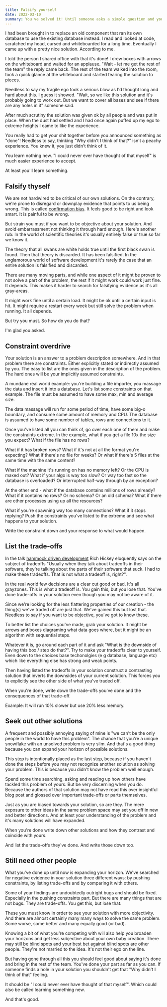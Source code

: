 ```yaml
---
title: Falsify yourself
date: 2022-03-10
summary: You've solved it! Until someone asks a simple question and you're stunned. Why didn't I think of that? Because you're hardwired not to see holes in your own solutions. Let's fix that.
---
```

I had been brought in to replace an old component that ran its own database to use the existing database instead. I read and looked at code, scratched my head, cursed and whiteboarded for a long time. Eventually I came up with a pretty nice solution. According to me.

I told the person I shared office with that it's done! I drew boxes with arrows on the whiteboard and waited for an applause. "Wait - let me get the rest of the team" the reply came back. The rest of the team walked into the room, took a quick glance at the whiteboard and started tearing the solution to pieces.

Needless to say my fragile ego took a serious blow as I'd thought long and hard about this. I guess it showed. "Wait, so we like this solution and it's probably going to work out. But we want to cover all bases and see if there are any holes in it" someone said.

After much scrutiny the solution was given ok by all people and was put in place. When the dust had settled and I had once again puffed up my ego to extreme heights I came to like the experience.

You really had to get your shit together before you announced something as "done"! Needless to say, thinking "Why didn't I think of that?" isn't a peachy experience. You knew it, you just didn't think of it. 

You learn nothing new. "I could never ever have thought of that myself" is much easier experience to accept.

At least you'll learn something.

## Falsify thyself
We are not hardwired to be critical of our own solutions. On the contrary, we're prone to disregard or downplay evidence that points to us being wrong. This is called [confirmation bias](https://en.wikipedia.org/wiki/Confirmation_bias). It feels good to be right and look smart. It is painful to be wrong.

But strain you must if you want to be objective about your solution. And avoid embarrassment not thinking it through hard enough. Here's another rub: In the world of scientific theories it's usually entirely false or true so far we know it.

The theory that all swans are white holds true until the first black swan is found. Then that theory is discarded. It has been falsified. In the unglamorous world of software development it's rarely the case that an entire solution is falsified and discarded.

There are many moving parts, and while one aspect of it might be proven to not solve a part of the problem, the rest if it might work could work just fine. It depends. This makes it harder to search for falsifying evidence as it's all gray-areas.

It might work fine until a certain load. It might be ok until a certain input is hit. It might require a restart every week but still solve the problem when running. It all depends.

But try you must. So how do you do that?

I'm glad you asked.

## Constraint overdrive
Your solution is an answer to a problem description somewhere. And in that problem there are constraints. Either explicitly stated or indirectly assumed by you. The easy to list are the ones given in the description of the problem. The hard ones will be your implicitly assumed constraints.

A mundane real world example: you're building a file importer, you massage the data and insert it into a database. Let's list some constraints on that example. The file must be assumed to have some max, min and average size.

The data massage will run for some period of time, have some big-o boundary, and consume some amount of memory and CPU. The database is assumed to have some number of tables, rows and connections to it.

Once you've listed all you can think of, go over each one of them and make the constraints extreme. In the example, what if you get a file 10x the size you expect? What if the file has no rows? 

What if it has broken rows? What if it's not at all the format you're expecting? What if there's no file for weeks? Or what if there's 5 files at the same time with the same content?

What if the machine it's running on has no memory left? Or the CPU is maxed out? What if your algo is way too slow? Or way too fast so the database is overloaded? Or interrupted half-way through by an exception?

At the other end - what if the database contains millions of rows already? What if it contains no rows? Or no schema? Or an old schema? What if there are other processes using up all the resources?

What if you're spawning way too many connections? What if it stops replying? Push the constraints you've listed to the extreme and see what happens to your solution.

Write the constraint down and your response to what would happen.

## List the trade-offs
In the talk [hammock driven development](https://www.youtube.com/watch?v=f84n5oFoZBc) Rich Hickey eloquently says on the subject of tradeoffs "Usually when they talk about tradeoffs in their software, they're talking about the parts of their software that suck. I had to make these tradeoffs. That is not what a tradeoff is, right?".

In the real world few decisions are a clear cut good or bad. It's all grayzones. This is what a tradeoff is. You gain this, but you lose that. You've done trade-offs in your solution even though you may not be aware of it.

Since we're looking for the less flattering properties of our creation - the thing(s) we've traded off are just that. We've gained this but lost that. Needless to say if you want to be objective, you've got to know these.

To better list the choices you've made, grab your solution. It might be arrows and boxes diagraming what data goes where, but it might be an algorithm with sequential steps.

Whatever it is, go around each part of it and ask "What is the downside of having this box / step do that?". Try to make your tradeoffs clear to yourself. Even down to the choices base techonolgies (e g database, language etc) which like everything else has strong and weak points.

Then having listed the tradeoffs in your solution construct a contrasting solution that inverts the downsides of your current solution. This forces you to explicitly see the other side of what you've traded off.

When you're done, write down the trade-offs you've done and the consequences of that trade-off. 

Example: It will run 10% slower but use 20% less memory.

## Seek out other solutions
A frequent and possibly annoying saying of mine is "we can't be the only people in the world to have this problem". The chance that you're a unique snowflake with an unsolved problem is very slim. And that's a good thing because you can expand your horizon of possible solutions.

This step is intentionally placed as the last step, because if you haven't done the steps before you may not recognize another solution as solving your problem. This is because you didn't know the problem well enough.

Spend some time searching, asking and reading up how others have tackled this problem of yours. But be very discerning when you do. Because the authors of that solution may not have read this over insightful blog post and glossed over important trade-offs or parts themselves.

Just as you are biased towards your solution, so are they. The mere exposure to other ideas in the same problem space may set you off in new and better directions. And at least your understanding of the problem and it's many solutions will have expanded.

When you're done write down other solutions and how they contrast and coincide with yours.

And list the trade-offs they've done. And write those down too.

## Still need other people
What you've done up until now is expanding your horizon. We've searched for negative evidence in your solution three different ways: by pushing constraints, by listing trade-offs and by comparing it with others.

Some of your findings are undoubtedly outright bugs and should be fixed. Especially in the pushing constraints part. But there are many things that are not bugs. They are trade-offs. You get this, but lose that.

These you must know in order to see your solution with more objectivity. And there are almost certainly many many ways to solve the same problem. Some worse, some better and many equally good (or bad).

Knowing a bit of what you're competing with will also help you broaden your horizons and get less subjective about your own baby creation. There may still be blind spots and your best bet against blind spots are other people. They're not married to the idea. It's not their ego on the line.

But having gone through all this you should feel good about saying it's done and bring in the rest of the team. You've done your part as far as you can. If someone finds a hole in your solution you shouldn't get that "Why didn't I think of that" feeling.

It should be "I could never ever have thought of that myself".
Which could also be called learning something new.

And that's good.
